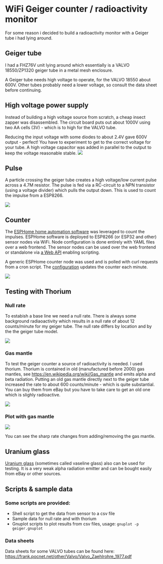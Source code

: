 # WiFi Geiger counter / radioactivity monitor
For some reason i decided to build a radioactivity monitor with a Geiger tube i had lying around.
## Geiger tube
I had a FHZ76V unit lying around which essentially is a VALVO 18550/ZP1320 geiger tube in a metal mesh enclosure. 

A Geiger tube needs high voltage to operate, for the VALVO 18550 about 600V. Other tubes probably need a lower voltage, so consult the data sheet before continuing.
## High voltage power supply
Instead of building a high voltage source from scratch, a cheap insect zapper was disassembled. The circuit board puts out about 1000V using two AA cells (3V)  - which is to high for the VALVO tube. 

Reducing the input voltage with some diodes to about 2.4V gave 600V output - perfect! You have to experiment to get to the correct voltage for your tube. A high voltage capacitor was added in parallel to the output to keep the voltage reasonable stable. 
 <img src="assets/hv.jpg">

## Pulse
A particle crossing the geiger tube creates a high voltage/low current pulse across a 4.7M resistor. The pulse is fed via a RC-circuit to a NPN transistor (using a voltage divider) which pulls the output down. This is used to count the impulse from a ESP8266.

 <img src="assets/pulse.jpg">

## Counter
The [ESPHome home automation software](https://esphome.io/index.html) was leveraged to count the impulses. ESPHome software is deployed to ESP8266 (or ESP32 and other) sensor nodes via WiFi. Node configuration is done entirely with YAML files over a web frontend. The sensor nodes can be used over the web frontend or standalone via [a Web API](https://esphome.io/web-api/index.html) enabling scripting. 

A generic ESPHome counter node was used and is polled with curl requests from a cron script. The [configuration](ESPHome/geigercounter.yaml) updates the counter each minute.

 <img src="assets/d1mini.jpg">

## Testing with Thorium
### Null rate
To estabish a base line we need a null rate. There is always some background radiaoactivity which results in a null rate of about 12 counts/minute for my geiger tube. The null rate differs by location and by the the geiger tube model.

 <img src="assets/gnuplot.png">

### Gas mantle
To test the geiger counter a source of radioactivity is needed. I used thorium. Thorium is contained in old (manufactured before 2000) gas mantles, see https://en.wikipedia.org/wiki/Gas_mantle and emits alpha and beta radiation. Putting an old gas mantle directly next to the geiger tube increased the rate to about 600 counts/minute - which is quite substantial. You can buy them from eBay but you have to take care to get an old one which is slighly radioactive.

 <img src="assets/mantle.jpg">

### Plot with gas mantle

 <img src="assets/gnuplot-thorium.png">

You can see the sharp rate changes from adding/removing the gas mantle.

## Uranium glass

[Uranium glass](https://en.wikipedia.org/wiki/Uranium_glass) (sometimes called vaseline glass) also can be used for testing. It is a very weak alpha radiation emitter and can be bought easily from eBay or other sources.

## Scripts & sample data

### Some scripts are provided:

* Shell script to get the data from sensor to a csv file
* Sample data for null rate and with thorium
* Gnuplot scripts to plot results from csv files, usage: `gnuplot -p geiger.gnuplot`

### Data sheets

Data sheets for some VALVO tubes can be found here: https://frank.pocnet.net/other/Valvo/Valvo_Zaehlrohre_1977.pdf
